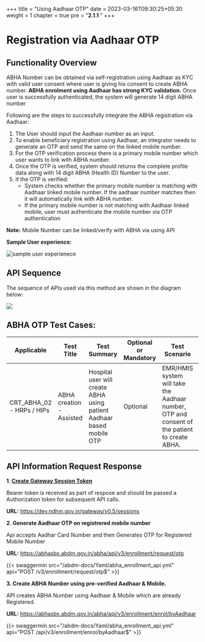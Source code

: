+++
title = "Using Aadhaar OTP"
date = 2023-03-16T09:30:25+05:30
weight = 1
chapter = true
pre = "<b>2.1.1 </b>"
+++

# Registration via Aadhaar OTP

## Functionality Overview 

ABHA Number can be obtained via self-registration using Aadhaar as KYC with valid user consent where user is giving his consent to create ABHA number. **ABHA enrolment using Aadhaar has strong KYC validation.** Once user is successfully authenticated, the system will generate 14 digit ABHA number

Following are the steps to successfully integrate the ABHA registration via Aadhaar:

1. The User should input the Aadhaar number as an input.
2. To enable beneficiary registration using Aadhaar, an integrator needs to generate an OTP and send the same on the linked mobile number.
3. For the OTP verification process there is a primary mobile number which user wants to link with ABHA number.
4. Once the OTP is verified, system should returns the complete profile data along with 14 digit ABHA (Health ID) Number to the user.
5. if the OTP is verified:
    - System checks whether the primary mobile number is matching with Aadhaar linked mobile number. If the aadhaar number matches then it will automatically link with ABHA number.
    - If the primary mobile number is not matching with Aadhaar linked mobile, user must authenticate the mobile number via OTP authentication

**Note:** Mobile Number can be linked/verify with ABHA via using API  

**Sample User experience:**

![sample user experienece](/abdm-docs/img/aadhaar-otp.gif)


## API Sequence 

The sequence of APIs used via this method are shown in the diagram below:

[![](https://mermaid.ink/img/pako:eNp9kk9Lw0AQxb_KsAexUInoLQehtkiDWEOrgrKXbXbSLiSzcTOplNLv7iZpa-K_2zL75s3Ob99OJFajCEWJ7xVSghOjVk7lkthwhjC6nY5g7FCxsQRVaWgFI6XXysHjUyxJJWwdTKPnYBrFQTydS5pZRsgwZbBp0x_CwusRvL3bFoy6dfAWVOVLdJI6_Rc3N23Pefy4eApBFSbYXAd1LXD1G0sOLBcDSXXJq5-jySgKf1g25dP1CzqTbv8UtRPnWBaWSoSry8uTfedpfQWcs1NUegA1mWgy-LLr9swxQbPBllaDxpnVumHTs76z7kM5XevgDPrWwBY27Qb_sTqgQnI2y3Ikbo_BcnvY-we0ztDvxOCArHfV_c0jS7y4fx2DRlYmK08DWmUvPb8jbSSz5j_83rGzqclQDEWOLldG-2TuJAFIwWvMUYrQHzWmqspYCkl7L1UV28WWEhGyq3AoqkIrPgZZhKnKSl9FbXxUH9q0N6EfikLRm7VHzf4TSdz7yg?type=png)](https://mermaid.live/edit#pako:eNp9kk9Lw0AQxb_KsAexUInoLQehtkiDWEOrgrKXbXbSLiSzcTOplNLv7iZpa-K_2zL75s3Ob99OJFajCEWJ7xVSghOjVk7lkthwhjC6nY5g7FCxsQRVaWgFI6XXysHjUyxJJWwdTKPnYBrFQTydS5pZRsgwZbBp0x_CwusRvL3bFoy6dfAWVOVLdJI6_Rc3N23Pefy4eApBFSbYXAd1LXD1G0sOLBcDSXXJq5-jySgKf1g25dP1CzqTbv8UtRPnWBaWSoSry8uTfedpfQWcs1NUegA1mWgy-LLr9swxQbPBllaDxpnVumHTs76z7kM5XevgDPrWwBY27Qb_sTqgQnI2y3Ikbo_BcnvY-we0ztDvxOCArHfV_c0jS7y4fx2DRlYmK08DWmUvPb8jbSSz5j_83rGzqclQDEWOLldG-2TuJAFIwWvMUYrQHzWmqspYCkl7L1UV28WWEhGyq3AoqkIrPgZZhKnKSl9FbXxUH9q0N6EfikLRm7VHzf4TSdz7yg)

## ABHA OTP Test Cases:

Applicable | Test Title | Test Summary | Optional or Mandatory | Test Scenario | API Sequence | Expected Result | Actual Result
| ------| ----------- | ----------- | ----- | -------------- | ----------- | ------------- | -------------- |
CRT_ABHA_02 - HRPs / HIPs|ABHA creation - Assisted |Hospital user will create ABHA using patient Aadhaar based mobile OTP|Optional|EMR/HMIS system will take the Aadhaar number, OTP and consent of the patient to create ABHA.|v1/registration/aadhaar/generateOtp, v1/registration/aadhaar/verifyOTP, v1/registration/aadhaar/generateMobileOTP, v1/registration/aadhaar/verifyMobileOTP, v1/registration/aadhaar/createHealthIdbyAadhar, v1/search/existsByHealthId"|Successful creation of ABHA |ABHA generated

## API Information Request Response 

**1. [Create Gateway Session Token](/abdm-docs/1-basics/verify_sandbox_access/#create-gateway-session-token)**


Bearer token is received as part of respose and should be passed a Authorization token for subsequent API calls.

**URL:** https://dev.ndhm.gov.in/gateway/v0.5/sessions


**2. Generate Aadhaar OTP on registrered mobile number**

Api accepts Aadhar Card Number and then Generates OTP for Registered Mobile Number

**URL:** https://abhasbx.abdm.gov.in/abha/api/v3/enrollment/request/otp

{{< swaggermin src="/abdm-docs/Yaml/abha_enrollment_api.yml" api="POST /v3/enrollment/request/otp$" >}}



**3. Create ABHA Number using pre-verified Aadhaar & Mobile.**

API creates ABHA Number using Aadhaar & Mobile which are already Registered.

**URL:** https://abhasbx.abdm.gov.in/abha/api/v3/enrollment/enrol/byAadhaar

{{< swaggermin src="/abdm-docs/Yaml/abha_enrollment_api.yml" api="POST /api/v3/enrollment/enrol/byAadhaar$" >}}


